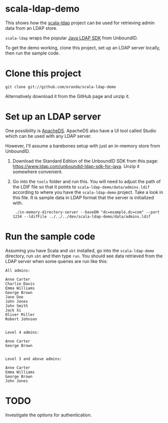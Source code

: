 scala-ldap-demo
===============

This shows how the [scala-ldap](https://github.com/Normation/scala-ldap) project 
can be used for retrieving admin data from an LDAP store.

`scala-ldap` wraps the popular [Java LDAP SDK](https://www.ldap.com/unboundid-ldap-sdk-for-java) from UnboundID.

To get the demo working, clone this project, set up an LDAP server locally, then run the sample code.


Clone this project
==================

    git clone git://github.com/oranda/scala-ldap-demo

Alternatively download it from the GitHub page and unzip it.


Set up an LDAP server
=====================

One possibility is [ApacheDS](http://directory.apache.org/apacheds/). ApacheDS also
have a UI tool called Studio which can be used with any LDAP server.

However, I'll assume a barebones setup with just an in-memory store from UnboundID. 

1. Download the Standard Edition of the UnboundID SDK from this page: https://www.ldap.com/unboundid-ldap-sdk-for-java.
 Unzip it somewhere convenient. 
 
2. Go into the `tools` folder and run this. You will need to adjust the path of the LDIF file
 so that it points to `scala-ldap-demo/data/admins.ldif` according to where you have the `scala-ldap-demo` project.
 Take a look in this file. It is sample data in LDAP format that the server is initialized with.

        ./in-memory-directory-server --baseDN "dc=example,dc=com" --port 1234 --ldifFile ../../../dev/scala-ldap-demo/data/admins.ldif 


Run the sample code
===================

Assuming you have Scala and `sbt` installed, go into the `scala-ldap-demo` directory, run `sbt` and then
type `run`. You should see data retrieved from the LDAP server when some queries are run like this:


    All admins:
    
    Anne Carter
    Charlie Davis
    Emma Williams
    George Brown
    Jane Doe
    John Jones
    John Smith
    Jack Xi
    Oliver Miller
    Robert Johnson
    
    
    Level 4 admins:
    
    Anne Carter
    George Brown
    
    
    Level 3 and above admins:
    
    Anne Carter
    Emma Williams
    George Brown
    John Jones



TODO
====

Investigate the options for authentication.